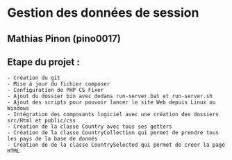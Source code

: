 # Gestion des données de session

## Mathias Pinon (pino0017)

## Etape du projet :

    - Création du git 
    - Mise à jour du fichier composer
    - Configuration de PHP CS Fixer 
    - Ajout du dossier bin avec dedans run-server.bat et run-server.sh
    - Ajout des scripts pour pouvoir lancer le site Web depuis Linux ou Windows 
    - Intégration des composants logiciel avec une création des dossiers src/Html et public/css 
    - Création de la classe Country avec tous ses getters 
    - Création de la classe CountryCollection qui permet de prendre tous les pays de la base de donnés 
    - Création de de la classe CountrySelected qui permet de creer la page HTML
